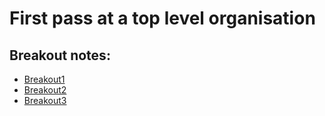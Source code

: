 # First pass at a top level organisation

## Breakout notes:

- [Breakout1](https://docs.google.com/document/d/12J6hNgBd5BmhZWvamgM17evUZIG5c5fhzoHFcEZTdjE/edit#)
- [Breakout2](https://docs.google.com/document/d/1MsDaGivhBMm7IAHg6fV5Co7XhIuU0_VJjLBRXIDQ2RI/edit#heading=h.4w6p0aq3b5rw)
- [Breakout3](https://docs.google.com/document/d/1BKJiyYKEIy9IFFVpIKuUgCFt8mhptvKGzPMxn6AEhJI/edit#heading=h.4w6p0aq3b5rw)

